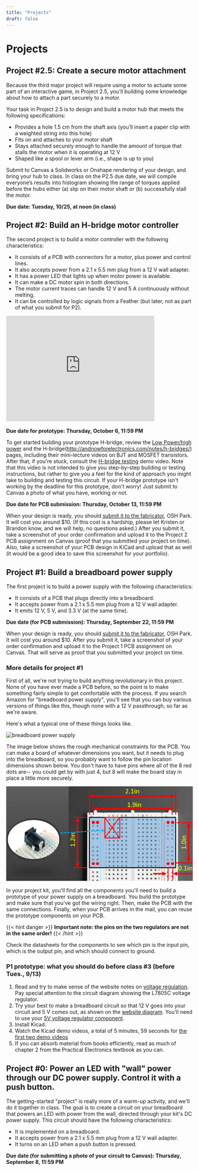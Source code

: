 ```yaml
---
title: "Projects"
draft: false
---
```

# Projects

## Project #2.5: Create a secure motor attachment

Because the third major project will require using a motor to actuate some part of an interactive game, in Project 2.5, you’ll building some knowledge about how to attach a part securely to a motor.

Your task in Project 2.5 is to design and build a motor hub that meets the following specifications:

-	Provides a hole 1.5 cm from the shaft axis (you’ll insert a paper clip with a weighted string into this hole) 
-	Fits on and attaches to your motor shaft
-	Stays attached securely enough to handle the amount of torque that stalls the motor when it is operating at 12 V
-	Shaped like a spool or lever arm (i.e., shape is up to you)

Submit to Canvas a Solidworks or Onshape rendering of your design, and bring your hub to class. In class on the P2.5 due date, we will compile everyone’s results into histogram showing the range of torques applied before the hubs either (a) slip on their motor shaft or (b) successfully stall the motor.

**Due date: Tuesday, 10/25, at noon (in class)**


## Project #2: Build an H-bridge motor controller

The second project is to build a motor controller with the following characteristics:

*   It consists of a PCB with connectors for a motor, plus power and control lines.
*   It also accepts power from a 2.1 x 5.5 mm plug from a 12 V wall adapter.
*   It has a power LED that lights up when motor power is available.
*   It can make a DC motor spin in both directions.
*   The motor current traces can handle 12 V and 5 A continuously without melting.
*   It can be controlled by logic signals from a Feather (but later, not as part of what you submit for P2).  


<iframe id="kaltura_player" src="https://cdnapisec.kaltura.com/p/1813261/sp/181326100/embedIframeJs/uiconf_id/26203331/partner_id/1813261?iframeembed=true&playerId=kaltura_player&entry_id=1_708qmkve&flashvars[streamerType]=auto&amp;flashvars[localizationCode]=en&amp;flashvars[leadWithHTML5]=true&amp;flashvars[sideBarContainer.plugin]=true&amp;flashvars[sideBarContainer.position]=left&amp;flashvars[sideBarContainer.clickToClose]=true&amp;flashvars[chapters.plugin]=true&amp;flashvars[chapters.layout]=vertical&amp;flashvars[chapters.thumbnailRotator]=false&amp;flashvars[streamSelector.plugin]=true&amp;flashvars[EmbedPlayer.SpinnerTarget]=videoHolder&amp;flashvars[dualScreen.plugin]=true&amp;flashvars[Kaltura.addCrossoriginToIframe]=true&amp;&wid=1_mtijm1x6" width="400" height="285" allowfullscreen webkitallowfullscreen mozAllowFullScreen allow="autoplay *; fullscreen *; encrypted-media *" sandbox="allow-forms allow-same-origin allow-scripts allow-top-navigation allow-pointer-lock allow-popups allow-modals allow-orientation-lock allow-popups-to-escape-sandbox allow-presentation allow-top-navigation-by-user-activation" frameborder="0" title="Kaltura Player"></iframe>  

**Due date for prototype: Thursday, October 6, 11:59 PM**

To get started building your prototype H-bridge, review the [Low Power/high power](http://andnowforelectronics.com/notes/low-power-high-power/) and the H-bridge(http://andnowforelectronics.com/notes/h-bridges/) pages, including their mini-lecture videos on BJT and MOSFET transistors. After that, if you're stuck, consult the [H-bridge testing](http://andnowforelectronics.com/notes/demo-videos/#testing-an-h-bridge) demo video.  Note that this video is not intended to give you step-by-step building or testing instructions, but rather to give you a feel for the kind of approach you might take to building and testing this circuit. If your H-bridge prototype isn't working by the deadline for this prototype, don't worry!  Just submit to Canvas a photo of what you have, working or not.  

**Due date for PCB submission: Thursday, October 13, 11:59 PM**

When your design is ready, you should [submit it to the fabricator](https://oshpark.com/), OSH Park. It will cost you around $10\. (If this cost is a hardship, please let Kristen or Brandon know, and we will help, no questions asked.) After you submit it, take a screenshot of your order confirmation and upload it to the Project 2 PCB assignment on Canvas (proof that you submitted your project on time). Also, take a screenshot of your PCB design in KiCad and upload that as well (it would be a good idea to save this screenshot for your portfolio). 

## Project #1: Build a breadboard power supply

The first project is to build a power supply with the following characteristics:

*   It consists of a PCB that plugs directly into a breadboard.
*   It accepts power from a 2.1 x 5.5 mm plug from a 12 V wall adapter.
*   It emits 12 V, 5 V, and 3.3 V (at the same time).

**Due date (for PCB submission): Thursday, September 22, 11:59 PM**

When your design is ready, you should [submit it to the fabricator](https://oshpark.com/), OSH Park. It will cost you around $10\. After you submit it, take a screenshot of your order confirmation and upload it to the Project 1 PCB assignment on Canvas. That will serve as proof that you submitted your project on time.

### More details for project #1

First of all, we're not trying to build anything revolutionary in this project. None of you have ever made a PCB before, so the point is to make something fairly simple to get comfortable with the process. If you search Amazon for "breadboard power supply", you'll see that you can buy various versions of things like this, though none with a 12 V passthrough, so far as we're aware.

Here's what a typical one of these things looks like.

![breadboard power supply](/img/breadboard-power-supply-from-amazon.jpg)

The image below shows the rough mechanical constraints for the PCB. You can make a board of whatever dimensions you want, but it needs to plug into the breadboard, so you probably want to follow the pin location dimensions shown below. You don't have to have pins where all of the 8 red dots are-- you could get by with just 4, but 8 will make the board stay in place a little more securely.

![](/img/breadboard-supply-mechanical-design.png)

In your project kit, you'll find all the components you'll need to build a prototype of your power supply on a breadboard. You build the prototype and make sure that you've got the wiring right. Then, make the PCB with the same connections. Finally, when your PCB arrives in the mail, you can reuse the prototype components on your PCB.

{{< hint danger >}}
**Important note: the pins on the two regulators are not in the same order!**
{{< /hint >}}

Check the datasheets for the components to see which pin is the input pin, which is the output pin, and which should connect to ground.


### P1 prototype: what you should do before class #3 (before Tues., 9/13)

1. Read and try to make sense of the website notes on [voltage regulation](http://andnowforelectronics.com/notes/voltage-regulation/). Pay special attention to the circuit diagram showing the L7805C voltage regulator.
2. Try your best to make a breadboard circuit so that 12 V goes into your circuit and 5 V comes out, as shown on the [website diagram](http://andnowforelectronics.com/notes/voltage-regulation/). You'll need to use your [5V voltage regulator component](http://andnowforelectronics.com/notes/datasheets/#voltage-regulators).
3. Install Kicad.
4. Watch the Kicad demo videos, a total of 5 minutes, 59 seconds for [the first two demo videos](http://andnowforelectronics.com/notes/demo-videos/)
5. If you can absorb material from books efficiently, read as much of chapter 2 from the Practical Electronics textbook as you can.

## Project #0: Power an LED with "wall" power through our DC power supply. Control it with a push button.

The getting-started "project" is really more of a warm-up activity, and we'll do it together in class. The goal is to create a circuit on your breadboard that powers an LED with power from the wall, directed through your kit's DC power supply.  This circuit should have the following characteristics:

*   It is implemented on a breadboard.
*   It accepts power from a 2.1 x 5.5 mm plug from a 12 V wall adapter.
*   It turns on an LED when a push button is pressed.

**Due date (for submitting a photo of your circuit to Canvas): Thursday, September 8, 11:59 PM**


